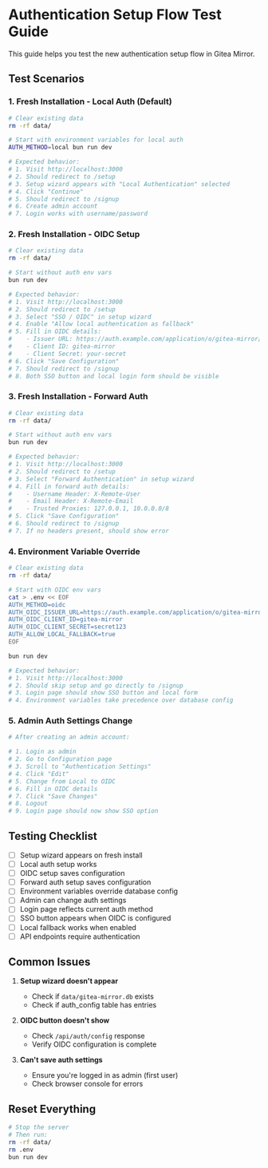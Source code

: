 # Authentication Setup Flow Test Guide

This guide helps you test the new authentication setup flow in Gitea Mirror.

## Test Scenarios

### 1. Fresh Installation - Local Auth (Default)

```bash
# Clear existing data
rm -rf data/

# Start with environment variables for local auth
AUTH_METHOD=local bun run dev

# Expected behavior:
# 1. Visit http://localhost:3000
# 2. Should redirect to /setup
# 3. Setup wizard appears with "Local Authentication" selected
# 4. Click "Continue"
# 5. Should redirect to /signup
# 6. Create admin account
# 7. Login works with username/password
```

### 2. Fresh Installation - OIDC Setup

```bash
# Clear existing data
rm -rf data/

# Start without auth env vars
bun run dev

# Expected behavior:
# 1. Visit http://localhost:3000
# 2. Should redirect to /setup
# 3. Select "SSO / OIDC" in setup wizard
# 4. Enable "Allow local authentication as fallback"
# 5. Fill in OIDC details:
#    - Issuer URL: https://auth.example.com/application/o/gitea-mirror/
#    - Client ID: gitea-mirror
#    - Client Secret: your-secret
# 6. Click "Save Configuration"
# 7. Should redirect to /signup
# 8. Both SSO button and local login form should be visible
```

### 3. Fresh Installation - Forward Auth

```bash
# Clear existing data
rm -rf data/

# Start without auth env vars
bun run dev

# Expected behavior:
# 1. Visit http://localhost:3000
# 2. Should redirect to /setup
# 3. Select "Forward Authentication" in setup wizard
# 4. Fill in forward auth details:
#    - Username Header: X-Remote-User
#    - Email Header: X-Remote-Email
#    - Trusted Proxies: 127.0.0.1, 10.0.0.0/8
# 5. Click "Save Configuration"
# 6. Should redirect to /signup
# 7. If no headers present, should show error
```

### 4. Environment Variable Override

```bash
# Clear existing data
rm -rf data/

# Start with OIDC env vars
cat > .env << EOF
AUTH_METHOD=oidc
AUTH_OIDC_ISSUER_URL=https://auth.example.com/application/o/gitea-mirror/
AUTH_OIDC_CLIENT_ID=gitea-mirror
AUTH_OIDC_CLIENT_SECRET=secret123
AUTH_ALLOW_LOCAL_FALLBACK=true
EOF

bun run dev

# Expected behavior:
# 1. Visit http://localhost:3000
# 2. Should skip setup and go directly to /signup
# 3. Login page should show SSO button and local form
# 4. Environment variables take precedence over database config
```

### 5. Admin Auth Settings Change

```bash
# After creating an admin account:

# 1. Login as admin
# 2. Go to Configuration page
# 3. Scroll to "Authentication Settings"
# 4. Click "Edit"
# 5. Change from Local to OIDC
# 6. Fill in OIDC details
# 7. Click "Save Changes"
# 8. Logout
# 9. Login page should now show SSO option
```

## Testing Checklist

- [ ] Setup wizard appears on fresh install
- [ ] Local auth setup works
- [ ] OIDC setup saves configuration
- [ ] Forward auth setup saves configuration
- [ ] Environment variables override database config
- [ ] Admin can change auth settings
- [ ] Login page reflects current auth method
- [ ] SSO button appears when OIDC is configured
- [ ] Local fallback works when enabled
- [ ] API endpoints require authentication

## Common Issues

1. **Setup wizard doesn't appear**
   - Check if `data/gitea-mirror.db` exists
   - Check if auth_config table has entries

2. **OIDC button doesn't show**
   - Check `/api/auth/config` response
   - Verify OIDC configuration is complete

3. **Can't save auth settings**
   - Ensure you're logged in as admin (first user)
   - Check browser console for errors

## Reset Everything

```bash
# Stop the server
# Then run:
rm -rf data/
rm .env
bun run dev
```